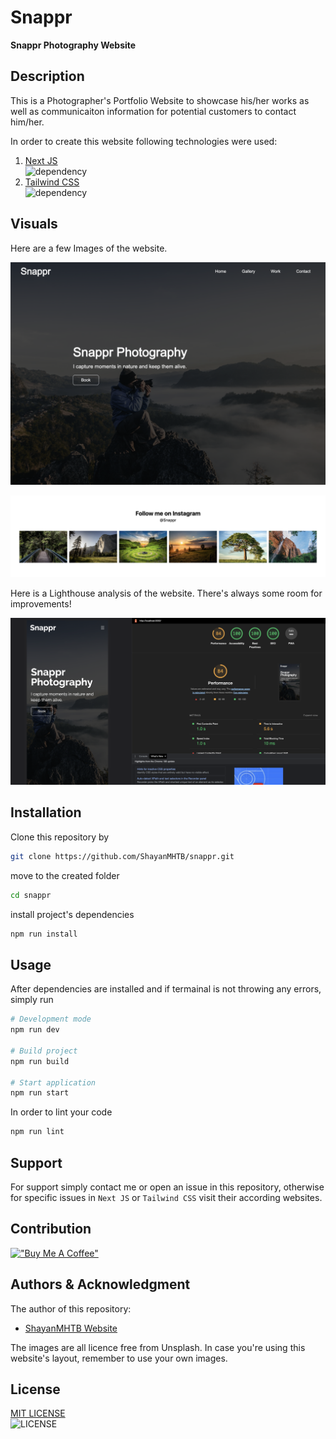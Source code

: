 # Snappr  

**Snappr Photography Website**  

## Description  

This is a Photographer's Portfolio Website to showcase his/her works as well as communicaiton 
information for potential customers to contact him/her.  

In order to create this website following technologies were used:  
1. [Next JS](https://nextjs.org/)  
![dependency](https://img.shields.io/badge/dependency-NextJS-red?labelColor=gray&style=flat)  
2. [Tailwind CSS](https://tailwindcss.com/)  
![dependency](https://img.shields.io/badge/dependency-TailwindCSS-red?labelColor=gray&style=flat)  

## Visuals  

Here are a few Images of the website.  

![Hero Section](./public/mainPage.png)

![Gallery Page](./public/galleryPage.png)

Here is a Lighthouse analysis of the website. There's always some room for improvements!  

![Lighthouse Analysis](./public/lighthouse.png)

## Installation  

Clone this repository by
```bash
git clone https://github.com/ShayanMHTB/snappr.git
```

move to the created folder
```bash
cd snappr
```

install project's dependencies
```bash
npm run install
```

## Usage  

After dependencies are installed and if termainal is not throwing any errors, simply run
```bash
# Development mode
npm run dev

# Build project
npm run build

# Start application
npm run start
```

In order to lint your code
```bash
npm run lint
```

## Support

For support simply contact me or open an issue in this repository, otherwise
for specific issues in `Next JS` or `Tailwind CSS` visit their according websites.  

## Contribution  

[!["Buy Me A Coffee"](https://www.buymeacoffee.com/assets/img/custom_images/orange_img.png)](https://www.buymeacoffee.com/ShayanMHTB)  

## Authors & Acknowledgment  

The author of this repository: 
- [ShayanMHTB Website](https://shayanmhtb.com)

The images are all licence free from Unsplash.
In case you're using this website's layout, remember to use your own images.

## License  

[MIT LICENSE](https://github.com/ShayanMHTB/snappr/blob/main/LICENSE)  
![LICENSE](https://img.shields.io/badge/LICENSE-MIT%20license-green?labelColor=gray&style=flat)  

